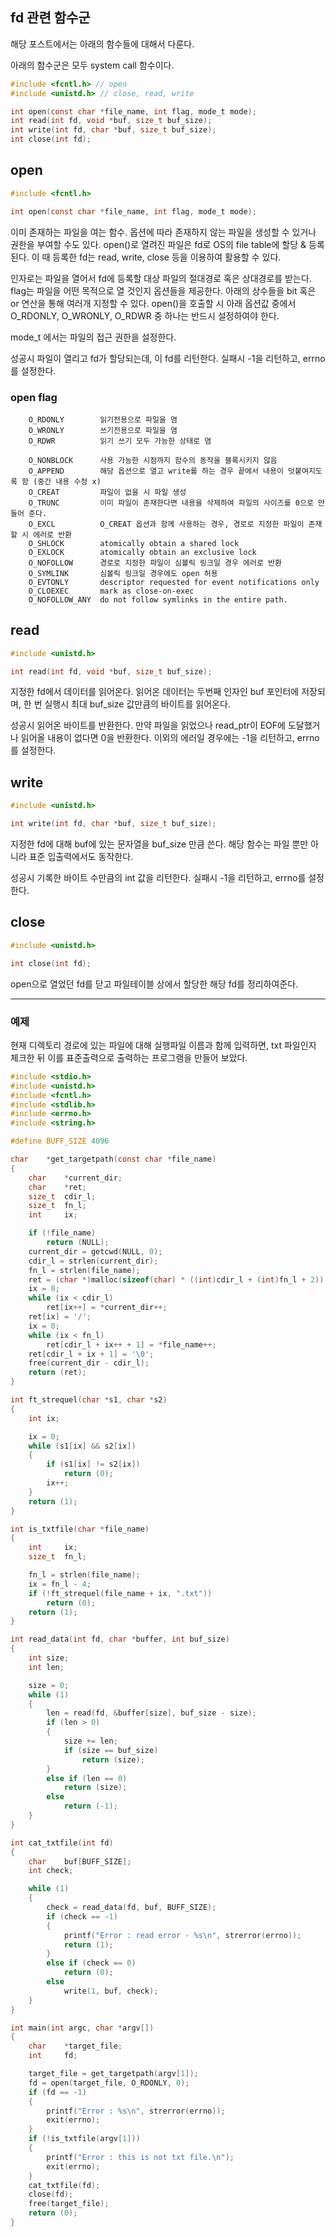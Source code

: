 ## fd 관련 함수군

해당 포스트에서는 아래의 함수들에 대해서 다룬다.

아래의 함수군은 모두 system call 함수이다.

```c
#include <fcntl.h> // open
#include <unistd.h> // close, read, write

int open(const char *file_name, int flag, mode_t mode);
int read(int fd, void *buf, size_t buf_size);
int write(int fd, char *buf, size_t buf_size);
int close(int fd);
```

## open

```c
#include <fcntl.h>

int open(const char *file_name, int flag, mode_t mode);
```

이미 존재하는 파일을 여는 함수. 옵션에 따라 존재하지 않는 파일을 생성할 수 있거나 권한을 부여할 수도 있다. open()로 열려진 파일은 fd로 OS의 file table에 할당 & 등록된다. 이 때 등록한 fd는 read, write, close 등을 이용하여 활용할 수 있다.

인자로는 파일을 열어서 fd에 등록할 대상 파일의 절대경로 혹은 상대경로를 받는다. flag는 파일을 어떤 목적으로 열 것인지 옵션들을 제공한다. 아래의 상수들을 bit 혹은 or 연산을 통해 여러개 지정할 수 있다. open()을 호출할 시 아래 옵션값 중에서 O_RDONLY, O_WRONLY, O_RDWR 중 하나는 반드시 설정하여야 한다.

mode_t 에서는 파일의 접근 권한을 설정한다.

성공시 파일이 열리고 fd가 할당되는데, 이 fd를 리턴한다. 실패시 -1을 리턴하고, errno를 설정한다.

### open flag

```text
	O_RDONLY		읽기전용으로 파일을 염
	O_WRONLY		쓰기전용으로 파일을 염
	O_RDWR			읽기 쓰기 모두 가능한 상태로 염

	O_NONBLOCK      사용 가능한 시점까지 함수의 동작을 블록시키지 않음
	O_APPEND        해당 옵션으로 열고 write를 하는 경우 끝에서 내용이 덧붙여지도록 함 (중간 내용 수정 x)
	O_CREAT         파일이 없을 시 파일 생성
	O_TRUNC         이미 파일이 존재한다면 내용을 삭제하여 파일의 사이즈를 0으로 만들어 준다.
	O_EXCL          O_CREAT 옵션과 함께 사용하는 경우, 경로로 지정한 파일이 존재할 시 에러로 반환
	O_SHLOCK        atomically obtain a shared lock
	O_EXLOCK        atomically obtain an exclusive lock
	O_NOFOLLOW      경로로 지정한 파일이 심볼릭 링크일 경우 에러로 반환
	O_SYMLINK       심볼릭 링크일 경우에도 open 허용
	O_EVTONLY       descriptor requested for event notifications only
	O_CLOEXEC       mark as close-on-exec
	O_NOFOLLOW_ANY  do not follow symlinks in the entire path.
```

## read

```c
#include <unistd.h>

int read(int fd, void *buf, size_t buf_size);
```

지정한 fd에서 데이터를 읽어온다. 읽어온 데이터는 두번째 인자인 buf 포인터에 저장되며, 한 번 실행시 최대 buf_size 값만큼의 바이트를 읽어온다. 

성공시 읽어온 바이트를 반환한다. 만약 파일을 읽었으나 read_ptr이 EOF에 도달했거나 읽어올 내용이 없다면 0을 반환한다. 이외의 에러일 경우에는 -1을 리턴하고, errno를 설정한다.


## write

```c
#include <unistd.h>

int write(int fd, char *buf, size_t buf_size);
```

지정한 fd에 대해 buf에 있는 문자열을 buf_size 만큼 쓴다. 해당 함수는 파일 뿐만 아니라 표준 입출력에서도 동작한다.

성공시 기록한 바이트 수만큼의 int 값을 리턴한다. 실패시 -1을 리턴하고, errno를 설정한다.


## close

```c
#include <unistd.h>

int close(int fd);
```

open으로 열었던 fd를 닫고 파일테이블 상에서 할당한 해당 fd를 정리하여준다.

***

### 예제

현재 디렉토리 경로에 있는 파일에 대해 실행파일 이름과 함께 입력하면, txt 파일인지 체크한 뒤 이를 표준출력으로 출력하는 프로그램을 만들어 보았다.

```c
#include <stdio.h>
#include <unistd.h>
#include <fcntl.h>
#include <stdlib.h>
#include <errno.h>
#include <string.h>

#define BUFF_SIZE 4096

char	*get_targetpath(const char *file_name)
{
	char	*current_dir;
	char	*ret;
	size_t	cdir_l;
	size_t	fn_l;
	int		ix;

	if (!file_name)
		return (NULL);
	current_dir = getcwd(NULL, 0);
	cdir_l = strlen(current_dir);
	fn_l = strlen(file_name);
	ret = (char *)malloc(sizeof(char) * ((int)cdir_l + (int)fn_l + 2));
	ix = 0;
	while (ix < cdir_l)
		ret[ix++] = *current_dir++;
	ret[ix] = '/';
	ix = 0;
	while (ix < fn_l)
		ret[cdir_l + ix++ + 1] = *file_name++;
	ret[cdir_l + ix + 1] = '\0';
	free(current_dir - cdir_l);
	return (ret);
}

int ft_strequel(char *s1, char *s2)
{
	int ix;

	ix = 0;
	while (s1[ix] && s2[ix])
	{
		if (s1[ix] != s2[ix])
			return (0);
		ix++;
	}
	return (1);
}

int is_txtfile(char *file_name)
{
	int		ix;
	size_t	fn_l;

	fn_l = strlen(file_name);
	ix = fn_l - 4;
	if (!ft_strequel(file_name + ix, ".txt"))
		return (0);
	return (1);
}

int read_data(int fd, char *buffer, int buf_size)
{
	int size;
	int len;

	size = 0;
	while (1)
	{
		len = read(fd, &buffer[size], buf_size - size);
		if (len > 0)
		{
			size += len;
			if (size == buf_size)
				return (size);
		}
		else if (len == 0)
			return (size);
		else
			return (-1);
	}
}

int cat_txtfile(int fd)
{
	char	buf[BUFF_SIZE];
	int check;

	while (1)
	{
		check = read_data(fd, buf, BUFF_SIZE);
		if (check == -1)
		{
			printf("Error : read error - %s\n", strerror(errno));
			return (1);
		}
		else if (check == 0)
			return (0);
		else
			write(1, buf, check);
	}
}

int main(int argc, char *argv[])
{
	char	*target_file;
	int		fd;

	target_file = get_targetpath(argv[1]);
	fd = open(target_file, O_RDONLY, 0);
	if (fd == -1)
	{
		printf("Error : %s\n", strerror(errno));
		exit(errno);
	}
	if (!is_txtfile(argv[1]))
	{
		printf("Error : this is not txt file.\n");
		exit(errno);
	}
	cat_txtfile(fd);
	close(fd);
	free(target_file);
	return (0);
}
```